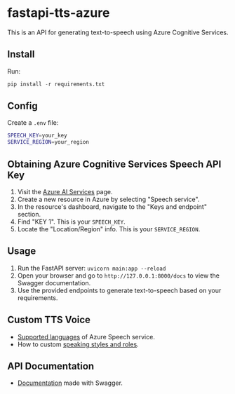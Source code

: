 # fastapi-tts-azure

This is an API for generating text-to-speech using Azure Cognitive Services.

## Install

Run:

```python
pip install -r requirements.txt
```

## Config

Create a `.env` file:

```bash
SPEECH_KEY=your_key
SERVICE_REGION=your_region
```

## Obtaining Azure Cognitive Services Speech API Key

1. Visit the [Azure AI Services](https://azure.microsoft.com/en-us/products/ai-services/ai-speech) page.
2. Create a new resource in Azure by selecting "Speech service".
3. In the resource's dashboard, navigate to the "Keys and endpoint" section.
4. Find "KEY 1". This is your `SPEECH_KEY`.
5. Locate the "Location/Region" info. This is your `SERVICE_REGION`.

## Usage

1. Run the FastAPI server: `uvicorn main:app --reload`
2. Open your browser and go to `http://127.0.0.1:8000/docs` to view the Swagger documentation.
3. Use the provided endpoints to generate text-to-speech based on your requirements.

## Custom TTS Voice

- [Supported languages](https://learn.microsoft.com/en-us/azure/ai-services/speech-service/language-support) of Azure Speech service.
- How to custom [speaking styles and roles](https://learn.microsoft.com/en-us/azure/ai-services/speech-service/speech-synthesis-markup-voice).

## API Documentation

- [Documentation](https://fastapi-tts-azure.onrender.com/docs) made with Swagger.
